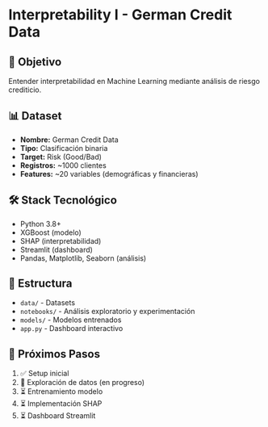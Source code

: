 # Interpretability I - German Credit Data

## 🎯 Objetivo
Entender interpretabilidad en Machine Learning mediante análisis de riesgo crediticio.

## 📊 Dataset
- **Nombre:** German Credit Data
- **Tipo:** Clasificación binaria
- **Target:** Risk (Good/Bad)
- **Registros:** ~1000 clientes
- **Features:** ~20 variables (demográficas y financieras)

## 🛠️ Stack Tecnológico
- Python 3.8+
- XGBoost (modelo)
- SHAP (interpretabilidad)
- Streamlit (dashboard)
- Pandas, Matplotlib, Seaborn (análisis)

## 📂 Estructura
- `data/` - Datasets
- `notebooks/` - Análisis exploratorio y experimentación
- `models/` - Modelos entrenados
- `app.py` - Dashboard interactivo

## 🚀 Próximos Pasos
1. ✅ Setup inicial
2. 🔄 Exploración de datos (en progreso)
3. ⏳ Entrenamiento modelo
4. ⏳ Implementación SHAP
5. ⏳ Dashboard Streamlit